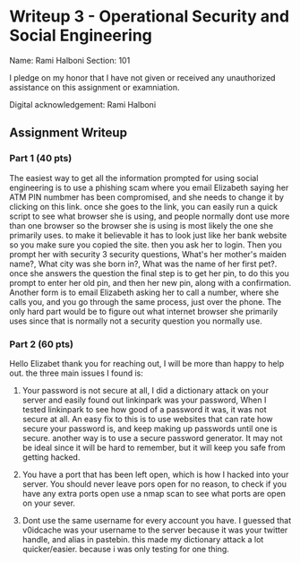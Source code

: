 # Writeup 3 - Operational Security and Social Engineering

Name: Rami Halboni
Section: 101

I pledge on my honor that I have not given or received any unauthorized assistance on this assignment or examniation.

Digital acknowledgement: Rami Halboni

## Assignment Writeup

### Part 1 (40 pts)

The easiest way to get all the information prompted for using social engineering is to use a phishing scam where you email Elizabeth saying her ATM PIN numbmer has been compromised, and she needs to change it by clicking on this link. once she goes to the link, you can easily run a quick script to see what browser she is using, and people normally dont use more than one browser so the browser she is using is most likely the one she primarily uses. to make it believable it has to look just like her bank website so you make sure you copied the site. then you ask her to login. Then you prompt her with security 3 security questions, What's her mother's maiden name?, What city was she born in?, What was the name of her first pet?. once she answers the question the final step is to get her pin, to do this you prompt to enter her old pin, and then her new pin, along with a confirmation. Another form is to email Elizabeth asking her to call a number, where she calls you, and you go through the same process, just over the phone. The only hard part would be to figure out what internet browser she primarily uses since that is normally not a security question you normally use. 

### Part 2 (60 pts)

Hello Elizabet thank you for reaching out, I will be more than happy to help out. the three main issues I found is:

1. Your password is not secure at all, I did a dictionary attack on your server and easily found out linkinpark was your password, When I tested linkinpark to see how good of a password it was, it was not secure at all. An easy fix to this is to use websites that can rate how secure your password is, and keep making up passwords until one is secure. another way is to use a secure password generator. It may not be ideal since it will be hard to remember, but it will keep you safe from getting hacked.

2. You have a port that has been left open, which is how I hacked into your server. You should never leave pors open for no reason, to check if you have any extra ports open use a nmap scan to see what ports are open on your sever.

3. Dont use the same username for every account you have. I guessed that v0idcache was your username to the server because it was your twitter handle, and alias in pastebin. this made my dictionary attack a lot quicker/easier. because i was only testing for one thing.
